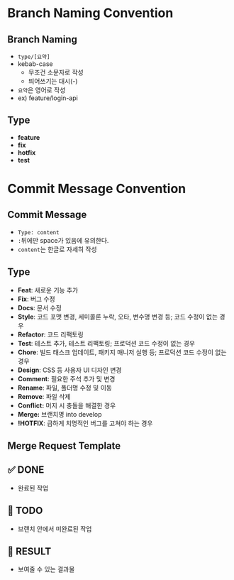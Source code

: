 # Branch Naming Convention

## Branch Naming

-   `type/[요약]`
-   kebab-case
    -   무조건 소문자로 작성
    -   띄어쓰기는 대시(-)
-   `요약`은 영어로 작성
-   ex) feature/login-api

## Type

-   **feature**
-   **fix**
-   **hotfix**
-   **test**

# Commit Message Convention

## Commit Message

-   `Type: content`
-   `:`뒤에만 space가 있음에 유의한다.
-   `content`는 한글로 자세히 작성

## Type

-   **Feat**: 새로운 기능 추가
-   **Fix**: 버그 수정
-   **Docs**: 문서 수정
-   **Style**: 코드 포맷 변경, 세미콜론 누락, 오타, 변수명 변경 등; 코드 수정이 없는 경우
-   **Refactor**: 코드 리팩토링
-   **Test**: 테스트 추가, 테스트 리팩토링; 프로덕션 코드 수정이 없는 경우
-   **Chore**: 빌드 태스크 업데이트, 패키지 매니저 실행 등; 프로덕션 코드 수정이 없는 경우
-   **Design**: CSS 등 사용자 UI 디자인 변경
-   **Comment**: 필요한 주석 추가 및 변경
-   **Rename**: 파일, 폴더명 수정 및 이동
-   **Remove**: 파일 삭제
-   **Conflict:** 머지 시 충돌을 해결한 경우
-   **Merge:** 브랜치명 into develop
-   **!HOTFIX**: 급하게 치명적인 버그를 고쳐야 하는 경우

## Merge Request Template

## ✅ DONE

-   완료된 작업

## 📝 TODO

-   브랜치 안에서 미완료된 작업

## 🚀 RESULT

-   보여줄 수 있는 결과물
